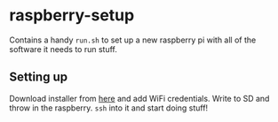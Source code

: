 # raspberry-setup

Contains a handy `run.sh` to set up a new raspberry pi with all of the software
it needs to run stuff.

## Setting up

Download installer from [here](https://www.raspberrypi.com/software/) and add
WiFi credentials. Write to SD and throw in the raspberry. `ssh` into it and
start doing stuff!

